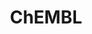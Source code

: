 ---
layout: default
bigquery: https://console.cloud.google.com/bigquery?p=patents-public-data&d=ebi_chembl&page=dataset
citation: '"The ChEMBL database in 2017." Anna Gaulton, Anne Hersey, Michał Nowotka,
  A Patrícia Bento, Jon Chambers, David Mendez, Prudence Mutowo, Francis Atkinson,
  Louisa J Bellis, Elena Cibrián-Uhalte, Mark Davies, Nathan Dedman, Anneli Karlsson,
  María Paula Magariños, John P Overington, George Papadatos, Ines Smit, Andrew R
  Leach Nucleic acids Research (2017) 45 (Database Issue), D945-D954'
contributors: European Bioinformatics Institute
cost: None
description: ChEMBL Data is a manually curated database of small molecules used in
  drug discovery, including information about existing patented drugs.
documentation: 'schema: https://www.ebi.ac.uk/chembl/db_schema


  '
last_edit: Mon, 04 Apr 2022 19:07:30 GMT
location: https://console.cloud.google.com/marketplace/product/google_patents_public_datasets/chembl
maintained_by: EMBL-EBI, an outstation of European Molecular Biology Laboratory
related_publications: '

  ChEMBL: towards direct deposition of bioassay data.


  Mendez D, Gaulton A, Bento AP, Chambers J, De Veij M, Félix E, Magariños MP, Mosquera
  JF, Mutowo P, Nowotka M, Gordillo-Marañón M, Hunter F, Junco L, Mugumbate G, Rodriguez-Lopez
  M, Atkinson F, Bosc N, Radoux CJ, Segura-Cabrera A, Hersey A, Leach AR.


  — Nucleic Acids Res. 2019; 47(D1):D930-D940. doi: 10.1093/nar/gky1075

  '
schema_fields: '[''ref_url'', ''site_name'', ''cell_ontology_id'', ''hba_lipinski'',
  ''biocomp_id'', ''priority'', ''toid'', ''ro3_pass'', ''first_in_class'', ''mw_monoisotopic'',
  ''tax_id'', ''curated_by'', ''efo_id'', ''prediction_method'', ''domain_id'', ''metref_id'',
  ''published_relation'', ''l5'', ''parameter_type'', ''ass_cls_map_id'', ''hbd'',
  ''class_level'', ''l2'', ''frac_code'', ''level4_description'', ''db_source'', ''enzyme_name'',
  ''downgraded'', ''canonical_smiles'', ''mol_hrac_id'', ''src_short_name'', ''met_id'',
  ''l4'', ''cell_source_organism'', ''status'', ''set_name'', ''first_approval'',
  ''metabolite_record_id'', ''standard_value'', ''related_tid'', ''source_domain_id'',
  ''comp_class_id'', ''stem_class'', ''patent_id'', ''data_validity_comment'', ''acd_most_bpka'',
  ''pathway_id'', ''standard_inchi_key'', ''ddd_admr'', ''assay_tax_id'', ''mutation'',
  ''max_phase'', ''availability_type'', ''bei'', ''cidx'', ''activity_id'', ''hrac_code'',
  ''published_type'', ''parenteral'', ''as_id'', ''tissue_id'', ''cx_logd'', ''molregno'',
  ''num_lipinski_ro5_violations'', ''bao_format'', ''warning_class'', ''sequence_md5sum'',
  ''product_id'', ''protein_class_desc'', ''target_desc'', ''irac_code'', ''bao_id'',
  ''definition'', ''entity_id'', ''qed_weighted'', ''doi'', ''assay_category'', ''major_class'',
  ''comments'', ''level2_description'', ''standard_type'', ''prodrug'', ''nda_type'',
  ''normal_range_max'', ''std_act_id'', ''who_extra'', ''max_phase_for_ind'', ''confidence'',
  ''comp_go_id'', ''delist_flag'', ''previous_company'', ''creation_date'', ''assay_param_id'',
  ''class_type'', ''assay_cell_type'', ''standard_flag'', ''mc_target_name'', ''protein_class_id'',
  ''structure_type'', ''efo_term'', ''site_residues'', ''parameter_value'', ''molfile'',
  ''usan_stem'', ''innovator_company'', ''level1_description'', ''mc_tax_id'', ''units'',
  ''ddd_id'', ''dosed_ingredient'', ''acd_logp'', ''natural_product'', ''compd_id'',
  ''smid'', ''accession'', ''published_value'', ''homologue'', ''formulation_id'',
  ''cx_logp'', ''hba'', ''standard_relation'', ''indref_id'', ''domain_description'',
  ''level1'', ''assay_type'', ''patent_expire_date'', ''chebi_par_id'', ''sei'', ''clo_id'',
  ''co_stem_id'', ''rtb'', ''parent_type'', ''pathway_key'', ''component_type'', ''alert_name'',
  ''le'', ''level2'', ''drugind_id'', ''frac_class_id'', ''src_description'', ''therapeutic_flag'',
  ''first_page'', ''db_version'', ''orig_description'', ''name'', ''indication_class'',
  ''qudt_units'', ''compound_key'', ''submission_date'', ''ingredient'', ''normal_range_min'',
  ''actsm_id'', ''ddd_value'', ''withdrawn_reason'', ''usan_stem_id'', ''substrate_record_id'',
  ''num_ro5_violations'', ''patent_no'', ''molecular_species'', ''updated_on'', ''bao_endpoint'',
  ''alert_set_id'', ''cpd_str_alert_id'', ''aidx'', ''mecref_id'', ''l7'', ''activity_count'',
  ''relation'', ''tid_fixed'', ''black_box_warning'', ''hrac_class_id'', ''who_name'',
  ''selectivity_comment'', ''acd_most_apka'', ''site_id'', ''irac_class_id'', ''authors'',
  ''oral'', ''usan_year'', ''value'', ''volume'', ''level4'', ''ap_id'', ''cell_id'',
  ''strength'', ''route'', ''hbd_lipinski'', ''isoform'', ''enzyme_tid'', ''res_stem_id'',
  ''molecular_mechanism'', ''short_name'', ''assay_desc'', ''drug_substance_flag'',
  ''drug_record_id'', ''full_mwt'', ''warning_type'', ''standard_text_value'', ''source'',
  ''text_value'', ''doc_id'', ''caloha_id'', ''publication_number'', ''aspect'', ''withdrawn_year'',
  ''withdrawn_country'', ''result_flag'', ''type'', ''assay_class_id'', ''title'',
  ''cell_source_tissue'', ''issue'', ''approval_date'', ''assay_source'', ''curation_comment'',
  ''tbl'', ''full_molformula'', ''chirality'', ''last_active'', ''rgid'', ''subgroup'',
  ''mc_target_accession'', ''direct_interaction'', ''cell_description'', ''pchembl_value'',
  ''assay_subcellular_fraction'', ''label'', ''activity_comment'', ''mesh_id'', ''year'',
  ''ridx'', ''aromatic_rings'', ''standard_upper_value'', ''standard_inchi'', ''sitecomp_id'',
  ''parent_molregno'', ''uberon_id'', ''ad_type'', ''description'', ''domain_type'',
  ''assay_organism'', ''pubmed_id'', ''mc_target_type'', ''level3'', ''relationship_type'',
  ''cx_most_bpka'', ''warning_year'', ''domain_name'', ''num_alerts'', ''ref_type'',
  ''mw_freebase'', ''target_mapping'', ''trade_name'', ''stem'', ''version'', ''warning_description'',
  ''doc_type'', ''assay_test_type'', ''inorganic_flag'', ''l8'', ''potential_duplicate'',
  ''stat'', ''start_position'', ''record_id'', ''heavy_atoms'', ''src_assay_id'',
  ''drug_product_flag'', ''mc_organism'', ''published_units'', ''end_position'', ''mol_atc_id'',
  ''updated_by'', ''species_group_flag'', ''usan_substem'', ''bto_id'', ''targrel_id'',
  ''predbind_id'', ''cell_name'', ''action_type'', ''src_id'', ''research_stem'',
  ''parent_go_id'', ''oc_id'', ''psa'', ''relationship_desc'', ''upper_value'', ''chembl_id'',
  ''uo_units'', ''entity_type'', ''compsyn_id'', ''level3_description'', ''mesh_heading'',
  ''assay_id'', ''lle'', ''atc_code'', ''protclasssyn_id'', ''target_type'', ''warning_id'',
  ''prod_pat_id'', ''l6'', ''mol_irac_id'', ''mechanism_of_action'', ''alert_id'',
  ''log_id'', ''compound_name'', ''cellosaurus_id'', ''protein_class_synonym'', ''topical'',
  ''cl_lincs_id'', ''src_compound_id'', ''withdrawn_flag'', ''mechanism_comment'',
  ''idx'', ''dosage_form'', ''l1'', ''patent_use_code'', ''warnref_id'', ''component_id'',
  ''company'', ''cx_most_apka'', ''relationship'', ''annotation'', ''go_id'', ''molecule_type'',
  ''withdrawn_class'', ''job_id'', ''tid'', ''last_page'', ''parent_id'', ''alogp'',
  ''smarts'', ''active_molregno'', ''ddd_comment'', ''ref_id'', ''standard_units'',
  ''active_ingredient'', ''variant_id'', ''sequence'', ''synonyms'', ''acd_logd'',
  ''pref_name'', ''polymer_flag'', ''applicant_full_name'', ''molsyn_id'', ''assay_tissue'',
  ''cell_source_tax_id'', ''syn_type'', ''mol_frac_id'', ''warning_country'', ''organism'',
  ''usan_stem_definition'', ''ddd_units'', ''targcomp_id'', ''met_conversion'', ''disease_efficacy'',
  ''met_comment'', ''abstract'', ''helm_notation'', ''journal'', ''binding_site_comment'',
  ''path'', ''mec_id'', ''confidence_score'', ''l3'', ''assay_strain'', ''country'',
  ''component_synonym'', ''level5'']'
shortname: chembl
tags:
- biotechnology
- health
- chemical
- bioinformatics
- medical
terms_of_use: CC BY-SA 3.0
title: ChEMBL
uuid: e232a192-965c-4ec9-904c-155b6dfe56c5
---